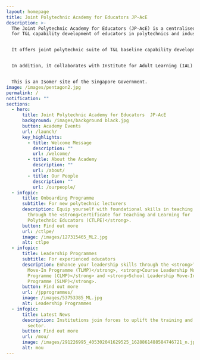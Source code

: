 ```yaml
---
layout: homepage
title: Joint Polytechnic Academy for Educators JP-AcE
description: >-
  The Joint Polytechnic Academy for Educators (JP-AcE) is a centralised academy
  for T&L capability development of educators in polytechnics and industry.


  It offers joint polytechnic suite of T&L baseline capability development programmes and certifications, such as the Certificate in T&L for Polytechnic Educators (CTLPE), School Leadership Move-In Programme (SLMP), T&L Mentor Move-In  Programme (TLMP), Course Leadership Move-In Programme (CLMP) and other programmes which strengthens the T&L capabilities of polytechnic educators. 


  In addition, it collaborates with Institute for Adult Learning (IAL) and partners to create and deliver programmes in area of adult education. 


  This is an Isomer site of the Singapore Government.
image: /images/pentagon2.jpg
permalink: /
notification: ""
sections:
  - hero:
      title: Joint Polytechnic Academy for Educators  JP-AcE
      background: /images/background black.jpg
      button: Academy Events
      url: /launch/
      key_highlights:
        - title: Welcome Message
          description: ""
          url: /welcome/
        - title: About the Academy
          description: ""
          url: /about/
        - title: Our People
          description: ""
          url: /ourpeople/
  - infopic:
      title: Onboarding Programme
      subtitle: For new polytechnic lecturers
      description: Equip yourself with foundational skills in teaching and learning
        through the <strong>Certificate for Teaching and Learning for
        Polytechnic Educators (CTLPE)</strong>.
      button: Find out more
      url: /ctlpe/
      image: /images/127315465_ML2.jpg
      alt: ctlpe
  - infopic:
      title: Leadership Programmes
      subtitle: For experienced educators
      description: Enhance your leadership skills through the <strong>T&L Mentor
        Move-In Programme (TLMP)</strong>, <strong>Course Leadership Move-In
        Programme (CLMP)</strong> and <strong>School Leadership Move-In
        Programme (SLMP)</strong>.
      button: Find out more
      url: /jpprogrammes/
      image: /images/53753385_ML.jpg
      alt: Leadership Programmes
  - infopic:
      title: Latest News
      description: Institutions join forces to uplift the training and adult education
        sector.
      button: Find out more
      url: /mou/
      image: /images/291226995_405302041629525_1628861488584746721_n.jpg
      alt: mou
---
```

